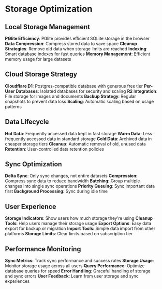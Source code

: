 # Storage Optimization

## Local Storage Management

**PGlite Efficiency**: PGlite provides efficient SQLite storage in the browser
**Data Compression**: Compress stored data to save space
**Cleanup Strategies**: Remove old data when storage limits are reached
**Indexing**: Smart database indexes for fast queries
**Memory Management**: Efficient memory usage for large datasets

## Cloud Storage Strategy

**Cloudflare D1**: Postgres-compatible database with generous free tier
**Per-User Databases**: Isolated databases for security and scaling
**R2 Integration**: File storage for images and documents
**Backup Strategy**: Regular snapshots to prevent data loss
**Scaling**: Automatic scaling based on usage patterns

## Data Lifecycle

**Hot Data**: Frequently accessed data kept in fast storage
**Warm Data**: Less frequently accessed data in standard storage
**Cold Data**: Archived data in cheaper storage tiers
**Cleanup**: Automatic removal of old, unused data
**Retention**: User-controlled data retention policies

## Sync Optimization

**Delta Sync**: Only sync changes, not entire datasets
**Compression**: Compress sync data to reduce bandwidth
**Batching**: Group multiple changes into single sync operations
**Priority Queuing**: Sync important data first
**Background Processing**: Sync during idle time

## User Experience

**Storage Indicators**: Show users how much storage they're using
**Cleanup Tools**: Help users manage their storage usage
**Export Options**: Easy data export for backup or migration
**Import Tools**: Simple data import from other platforms
**Storage Limits**: Clear limits based on subscription tier

## Performance Monitoring

**Sync Metrics**: Track sync performance and success rates
**Storage Usage**: Monitor storage usage across all users
**Query Performance**: Optimize database queries for speed
**Error Handling**: Graceful handling of storage and sync errors
**User Feedback**: Learn from user storage and sync experiences
